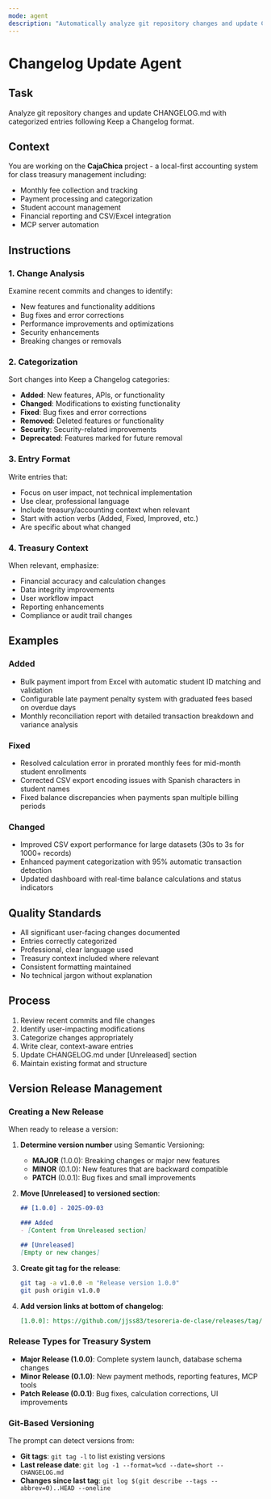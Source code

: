 ```yaml
---
mode: agent
description: "Automatically analyze git repository changes and update CHANGELOG.md with categorized entries"
---
```


# Changelog Update Agent

## Task
Analyze git repository changes and update CHANGELOG.md with categorized entries following Keep a Changelog format.

## Context
You are working on the **CajaChica** project - a local-first accounting system for class treasury management including:
- Monthly fee collection and tracking
- Payment processing and categorization  
- Student account management
- Financial reporting and CSV/Excel integration
- MCP server automation

## Instructions

### 1. Change Analysis
Examine recent commits and changes to identify:
- New features and functionality additions
- Bug fixes and error corrections
- Performance improvements and optimizations
- Security enhancements
- Breaking changes or removals

### 2. Categorization
Sort changes into Keep a Changelog categories:
- **Added**: New features, APIs, or functionality
- **Changed**: Modifications to existing functionality
- **Fixed**: Bug fixes and error corrections
- **Removed**: Deleted features or functionality
- **Security**: Security-related improvements
- **Deprecated**: Features marked for future removal

### 3. Entry Format
Write entries that:
- Focus on user impact, not technical implementation
- Use clear, professional language
- Include treasury/accounting context when relevant
- Start with action verbs (Added, Fixed, Improved, etc.)
- Are specific about what changed

### 4. Treasury Context
When relevant, emphasize:
- Financial accuracy and calculation changes
- Data integrity improvements
- User workflow impact
- Reporting enhancements
- Compliance or audit trail changes

## Examples

### Added
- Bulk payment import from Excel with automatic student ID matching and validation
- Configurable late payment penalty system with graduated fees based on overdue days
- Monthly reconciliation report with detailed transaction breakdown and variance analysis

### Fixed
- Resolved calculation error in prorated monthly fees for mid-month student enrollments
- Corrected CSV export encoding issues with Spanish characters in student names
- Fixed balance discrepancies when payments span multiple billing periods

### Changed
- Improved CSV export performance for large datasets (30s to 3s for 1000+ records)
- Enhanced payment categorization with 95% automatic transaction detection
- Updated dashboard with real-time balance calculations and status indicators

## Quality Standards
- All significant user-facing changes documented
- Entries correctly categorized
- Professional, clear language used
- Treasury context included where relevant
- Consistent formatting maintained
- No technical jargon without explanation

## Process
1. Review recent commits and file changes
2. Identify user-impacting modifications
3. Categorize changes appropriately
4. Write clear, context-aware entries
5. Update CHANGELOG.md under [Unreleased] section
6. Maintain existing format and structure

## Version Release Management

### Creating a New Release
When ready to release a version:

1. **Determine version number** using Semantic Versioning:
   - **MAJOR** (1.0.0): Breaking changes or major new features
   - **MINOR** (0.1.0): New features that are backward compatible
   - **PATCH** (0.0.1): Bug fixes and small improvements

2. **Move [Unreleased] to versioned section**:
   ```markdown
   ## [1.0.0] - 2025-09-03
   
   ### Added
   - [Content from Unreleased section]
   
   ## [Unreleased]
   [Empty or new changes]
   ```

3. **Create git tag for the release**:
   ```bash
   git tag -a v1.0.0 -m "Release version 1.0.0"
   git push origin v1.0.0
   ```

4. **Add version links at bottom of changelog**:
   ```markdown
   [1.0.0]: https://github.com/jjss83/tesoreria-de-clase/releases/tag/v1.0.0
   ```

### Release Types for Treasury System

- **Major Release (1.0.0)**: Complete system launch, database schema changes
- **Minor Release (0.1.0)**: New payment methods, reporting features, MCP tools
- **Patch Release (0.0.1)**: Bug fixes, calculation corrections, UI improvements

### Git-Based Versioning
The prompt can detect versions from:
- **Git tags**: `git tag -l` to list existing versions
- **Last release date**: `git log -1 --format=%cd --date=short -- CHANGELOG.md`
- **Changes since last tag**: `git log $(git describe --tags --abbrev=0)..HEAD --oneline`